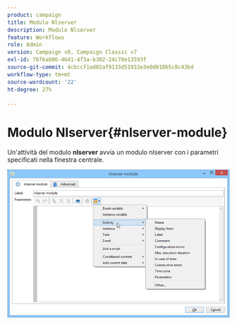 ```yaml
---
product: campaign
title: Modulo Nlserver
description: Modulo Nlserver
feature: Workflows
role: Admin
version: Campaign v8, Campaign Classic v7
exl-id: 76f6a806-4641-4f3a-b302-24c70e13593f
source-git-commit: 4cbccf1ad02af9133d51933e3e0d010b5c8c43bd
workflow-type: tm+mt
source-wordcount: '22'
ht-degree: 27%

---
```


# Modulo Nlserver{#nlserver-module}



Un&#39;attività del modulo **nlserver** avvia un modulo nlserver con i parametri specificati nella finestra centrale.

![](assets/nlserver_module_edit.png)
